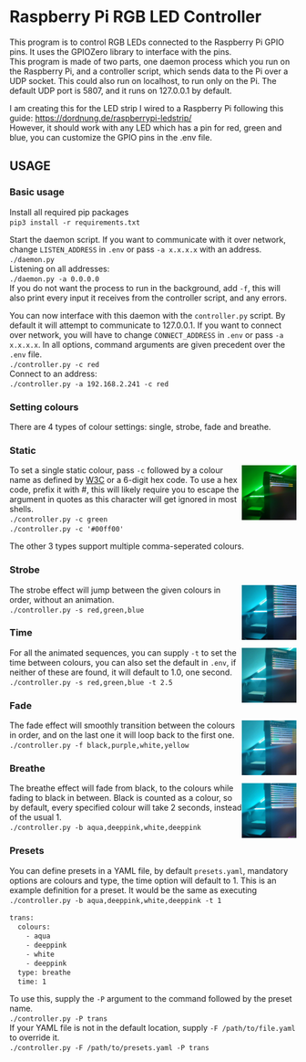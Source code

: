 # Raspberry Pi RGB LED Controller

This program is to control RGB LEDs connected to the Raspberry Pi GPIO pins. It uses the GPIOZero library to interface with the pins.  
This program is made of two parts, one daemon process which you run on the Raspberry Pi, and a controller script, which sends data to the Pi over a UDP socket. This could also run on localhost, to run only on the Pi. The default UDP port is 5807, and it runs on 127.0.0.1 by default.  

I am creating this for the LED strip I wired to a Raspberry Pi following this guide: https://dordnung.de/raspberrypi-ledstrip/  
However, it should work with any LED which has a pin for red, green and blue, you can customize the GPIO pins in the .env file.  

## USAGE

### Basic usage

Install all required pip packages  
`pip3 install -r requirements.txt`  

Start the daemon script. If you want to communicate with it over network, change `LISTEN_ADDRESS` in `.env` or pass `-a x.x.x.x` with an address.  
`./daemon.py`  
Listening on all addresses:  
`./daemon.py -a 0.0.0.0`  
If you do not want the process to run in the background, add `-f`, this will also print every input it receives from the controller script, and any errors.  

You can now interface with this daemon with the `controller.py` script. By default it will attempt to communicate to 127.0.0.1. If you want to connect over network, you will have to change `CONNECT_ADDRESS` in `.env` or pass `-a x.x.x.x`. In all options, command arguments are given precedent over the `.env` file.  
`./controller.py -c red`  
Connect to an address:  
`./controller.py -a 192.168.2.241 -c red`  


### Setting colours

There are 4 types of colour settings: single, strobe, fade and breathe.  

### Static

<img src="https://raw.githubusercontent.com/diademiemi/Pi-RGB/main/img/static.jpg" align="right" title="Static colour" width="96" height="96" />  

To set a single static colour, pass `-c` followed by a colour name as defined by [W3C](https://www.w3.org/TR/css-color-3/#svg-color) or a 6-digit hex code. To use a hex code, prefix it with #, this will likely require you to escape the argument in quotes as this character will get ignored in most shells.  
`./controller.py -c green`  
`./controller.py -c '#00ff00'`  

The other 3 types support multiple comma-seperated colours.  



### Strobe

<img src="https://raw.githubusercontent.com/diademiemi/Pi-RGB/main/img/strobe.gif" align="right" title="Strobing red, green and blue" width="96" height="96" />  

The strobe effect will jump between the given colours in order, without an animation.  
`./controller.py -s red,green,blue`  



### Time

<img src="https://raw.githubusercontent.com/diademiemi/Pi-RGB/main/img/time.gif" align="right" title="Showing with 2.5 seconds instead of 1" width="96" height="96" />  

For all the animated sequences, you can supply `-t` to set the time between colours, you can also set the default in `.env`, if neither of these are found, it will default to 1.0, one second.  
`./controller.py -s red,green,blue -t 2.5`  



### Fade

<img src="https://raw.githubusercontent.com/diademiemi/Pi-RGB/main/img/fade.gif" align="right" title="Fading black, purple, white and yellow" width="96" height="96" />  

The fade effect will smoothly transition between the colours in order, and on the last one it will loop back to the first one.  
`./controller.py -f black,purple,white,yellow`  



### Breathe

<img src="https://raw.githubusercontent.com/diademiemi/Pi-RGB/main/img/breathe.gif" align="right" title="Breathing aqua, deep pink, white and deep pink" width="96" height="96" />  

The breathe effect will fade from black, to the colours while fading to black in between. Black is counted as a colour, so by default, every specified colour will take 2 seconds, instead of the usual 1.  
`./controller.py -b aqua,deeppink,white,deeppink`  



### Presets

You can define presets in a YAML file, by default `presets.yaml`, mandatory options are colours and type, the time option will default to 1.
This is an example definition for a preset. It would be the same as executing `./controller.py -b aqua,deeppink,white,deeppink -t 1`  
```
trans:
  colours:
    - aqua
    - deeppink
    - white
    - deeppink
  type: breathe
  time: 1
```

To use this, supply the `-P` argument to the command followed by the preset name.  
`./controller.py -P trans`  
If your YAML file is not in the default location, supply `-F /path/to/file.yaml` to override it.  
`./controller.py -F /path/to/presets.yaml -P trans`  
